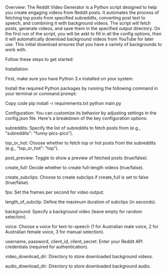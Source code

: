 Overview:
The Reddit Video Generator is a Python script designed to help you create engaging videos from Reddit posts. It automates the process of fetching top posts from specified subreddits, converting post text to speech, and combining it with background videos.
The script will fetch posts, generate videos, and save them in the specified output directory.
On the first run of the script, you will be askt to fill in all the config options, then it will automatically download background videos from YouTube for later use. This initial download ensures that you have a variety of backgrounds to work with.

Follow these steps to get started:

Installation:

First, make sure you have Python 3.x installed on your system.

Install the required Python packages by running the following command in your terminal or command prompt:

Copy code
pip install -r requirements.txt
python main.py

Configuration:
You can customize its behavior by adjusting settings in the config.json file. Here's a breakdown of the key configuration options:

subreddits: Specify the list of subreddits to fetch posts from (e.g., "subreddits": "funny-pics-pics").

top_or_hot: Choose whether to fetch top or hot posts from the subreddits (e.g., "top_or_hot": "top").

post_preview: Toggle to show a preview of fetched posts (true/false).

create_full: Decide whether to create full-length videos (true/false).

create_subclips: Choose to create subclips if create_full is set to false (true/false).

fps: Set the frames per second for video output.

length_of_subclip: Define the maximum duration of subclips (in seconds).

background: Specify a background video (leave empty for random selection).

voice: Choose a voice for text-to-speech (1 for Australian male voice, 2 for Australian female voice, 3 for manual selection).

username, password, client_id, client_secret: Enter your Reddit API credentials (required for authentication).

video_download_dir: Directory to store downloaded background videos.

audio_download_dir: Directory to store downloaded background audio.






